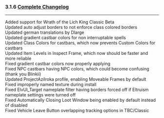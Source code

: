 ### 3.1.6 [Complete Changelog](https://github.com/eltreum0/eltruism/blob/main/Changelog.md)
___
Added support for Wrath of the Lich King Classic Beta\
Updated auto adjust borders to not enforce class colored borders\
Updated german translations by Dlarge\
Updated gradient castbar colors for non interruptable spells\
Updated Class Colors for castbars, which now prevents Custom Colors for castbars\
Updated Item Levels in Inspect Frame, which now should be faster and more reliable\
Fixed gradient castbar colors now properly applying\
Fixed NPC castbars having NPC colors, which could become confusing (thank you Blinkii)\
Updated ProjectAzilroka profile, enabling Moveable Frames by default\
Fixed improperly named texture during install\
Fixed ElvUI_Target nameplate filter having borders forced off if Eltruism nameplate settings were turned off\
Fixed Automatically Closing Loot Window being enabled by default instead of disabled\
Fixed Vehicle Leave Button overlapping tracking options in TBC/Classic
